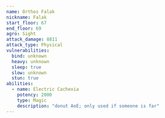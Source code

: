 ```yaml
---
name: Orthos Falak
nickname: Falak
start_floor: 67
end_floor: 69
agro: Sight
attack_damage: 8811
attack_type: Physical
vulnerabilities:
  bind: unknown
  heavy: unknown
  sleep: true
  slow: unknown
  stun: true
abilities:
  - name: Electric Cachexia
    potency: 2000
    type: Magic
    description: "donut AoE; only used if someone is far"
---
```

